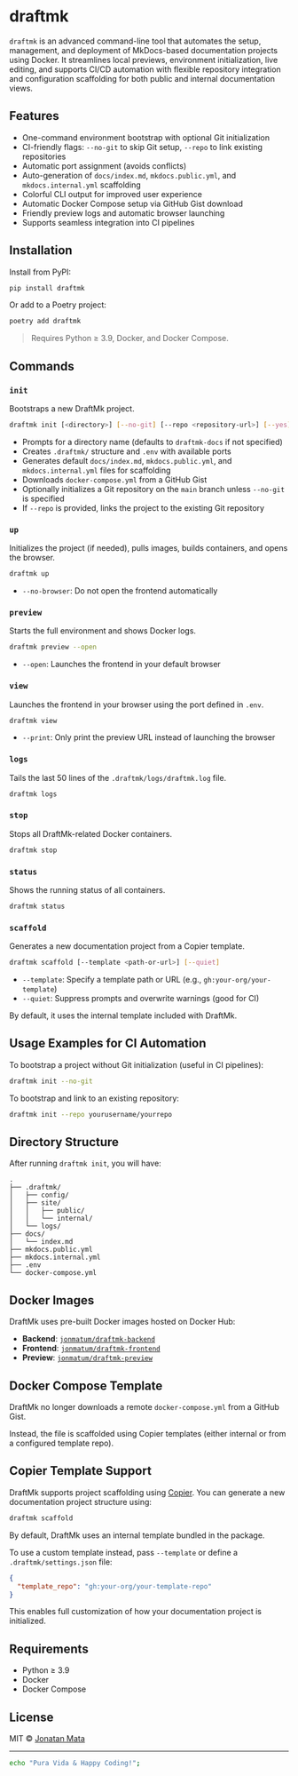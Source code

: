 # draftmk

`draftmk` is an advanced command-line tool that automates the setup, management, and deployment of MkDocs-based documentation projects using Docker. It streamlines local previews, environment initialization, live editing, and supports CI/CD automation with flexible repository integration and configuration scaffolding for both public and internal documentation views.

## Features

- One-command environment bootstrap with optional Git initialization
- CI-friendly flags: `--no-git` to skip Git setup, `--repo` to link existing repositories
- Automatic port assignment (avoids conflicts)
- Auto-generation of `docs/index.md`, `mkdocs.public.yml`, and `mkdocs.internal.yml` scaffolding
- Colorful CLI output for improved user experience
- Automatic Docker Compose setup via GitHub Gist download
- Friendly preview logs and automatic browser launching
- Supports seamless integration into CI pipelines

## Installation

Install from PyPI:

```bash
pip install draftmk
```

Or add to a Poetry project:

```bash
poetry add draftmk
```

> Requires Python ≥ 3.9, Docker, and Docker Compose.

## Commands

### `init`

Bootstraps a new DraftMk project.

```bash
draftmk init [<directory>] [--no-git] [--repo <repository-url>] [--yes] [--force-git] [--template <path-or-url>]
```

- Prompts for a directory name (defaults to `draftmk-docs` if not specified)
- Creates `.draftmk/` structure and `.env` with available ports
- Generates default `docs/index.md`, `mkdocs.public.yml`, and `mkdocs.internal.yml` files for scaffolding
- Downloads `docker-compose.yml` from a GitHub Gist
- Optionally initializes a Git repository on the `main` branch unless `--no-git` is specified
- If `--repo` is provided, links the project to the existing Git repository

### `up`

Initializes the project (if needed), pulls images, builds containers, and opens the browser.

```bash
draftmk up
```

- `--no-browser`: Do not open the frontend automatically

### `preview`

Starts the full environment and shows Docker logs.

```bash
draftmk preview --open
```

- `--open`: Launches the frontend in your default browser

### `view`

Launches the frontend in your browser using the port defined in `.env`.

```bash
draftmk view
```

- `--print`: Only print the preview URL instead of launching the browser

### `logs`

Tails the last 50 lines of the `.draftmk/logs/draftmk.log` file.

```bash
draftmk logs
```

### `stop`

Stops all DraftMk-related Docker containers.

```bash
draftmk stop
```

### `status`

Shows the running status of all containers.

```bash
draftmk status
```

### `scaffold`

Generates a new documentation project from a Copier template.

```bash
draftmk scaffold [--template <path-or-url>] [--quiet]
```

- `--template`: Specify a template path or URL (e.g., `gh:your-org/your-template`)
- `--quiet`: Suppress prompts and overwrite warnings (good for CI)

By default, it uses the internal template included with DraftMk.

## Usage Examples for CI Automation

To bootstrap a project without Git initialization (useful in CI pipelines):

```bash
draftmk init --no-git
```

To bootstrap and link to an existing repository:

```bash
draftmk init --repo yourusername/yourrepo
```

## Directory Structure

After running `draftmk init`, you will have:

```
.
├── .draftmk/
│   ├── config/
│   ├── site/
│   │   ├── public/
│   │   └── internal/
│   └── logs/
├── docs/
│   └── index.md
├── mkdocs.public.yml
├── mkdocs.internal.yml
├── .env
└── docker-compose.yml
```

## Docker Images

DraftMk uses pre-built Docker images hosted on Docker Hub:

- **Backend**: [`jonmatum/draftmk-backend`](https://hub.docker.com/r/jonmatum/draftmk-backend)
- **Frontend**: [`jonmatum/draftmk-frontend`](https://hub.docker.com/r/jonmatum/draftmk-frontend)
- **Preview**: [`jonmatum/draftmk-preview`](https://hub.docker.com/r/jonmatum/draftmk-preview)

## Docker Compose Template

DraftMk no longer downloads a remote `docker-compose.yml` from a GitHub Gist.

Instead, the file is scaffolded using Copier templates (either internal or from a configured template repo).

## Copier Template Support

DraftMk supports project scaffolding using [Copier](https://copier.readthedocs.io/). You can generate a new documentation project structure using:

```bash
draftmk scaffold
```

By default, DraftMk uses an internal template bundled in the package.

To use a custom template instead, pass `--template` or define a `.draftmk/settings.json` file:

```json
{
  "template_repo": "gh:your-org/your-template-repo"
}
```

This enables full customization of how your documentation project is initialized.

## Requirements

- Python ≥ 3.9
- Docker
- Docker Compose

## License

MIT © [Jonatan Mata](https://jonmatum.dev)

---

```bash
echo "Pura Vida & Happy Coding!";
```
